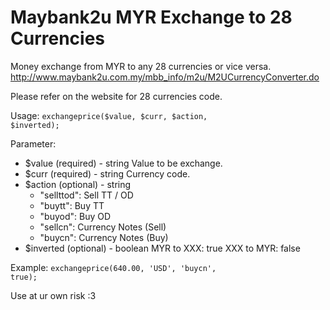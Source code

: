 # Maybank2u MYR Exchange to 28 Currencies

Money exchange from MYR to any 28 currencies or vice versa.
http://www.maybank2u.com.my/mbb_info/m2u/M2UCurrencyConverter.do

Please refer on the website for 28 currencies code.

Usage:
<code>exchangeprice($value, $curr, $action, $inverted);</code>

Parameter:
- $value (required) - string
  Value to be exchange.
- $curr (required) - string
  Currency code.
- $action (optional) - string
  - "sellttod": Sell TT / OD
  - "buytt": Buy TT
  - "buyod": Buy OD
  - "sellcn": Currency Notes (Sell)
  - "buycn": Currency Notes (Buy)
- $inverted (optional) - boolean
 MYR to XXX: true
 XXX to MYR: false

Example:
<code>exchangeprice(640.00, 'USD', 'buycn', true);</code>

Use at ur own risk :3
